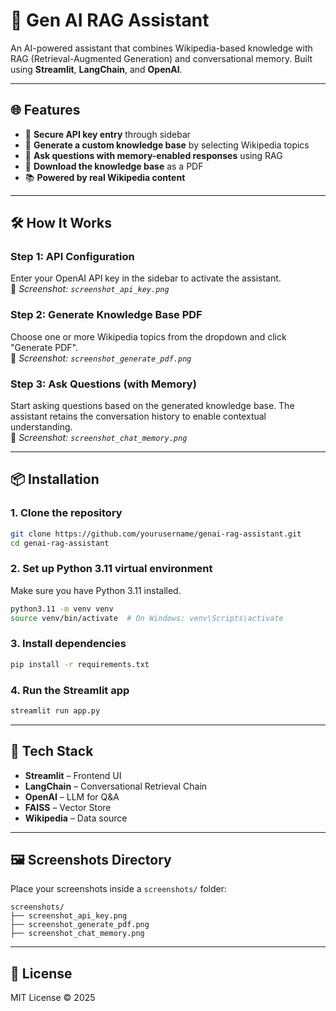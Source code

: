 # 🤖 Gen AI RAG Assistant

An AI-powered assistant that combines Wikipedia-based knowledge with RAG (Retrieval-Augmented Generation) and conversational memory. Built using **Streamlit**, **LangChain**, and **OpenAI**.

---

## 🌐 Features

- 🔐 **Secure API key entry** through sidebar  
- 📄 **Generate a custom knowledge base** by selecting Wikipedia topics  
- 🧠 **Ask questions with memory-enabled responses** using RAG  
- 💾 **Download the knowledge base** as a PDF  
- 📚 **Powered by real Wikipedia content**

---

## 🛠️ How It Works

### Step 1: API Configuration  
Enter your OpenAI API key in the sidebar to activate the assistant.  
📸 *Screenshot: `screenshot_api_key.png`*

### Step 2: Generate Knowledge Base PDF  
Choose one or more Wikipedia topics from the dropdown and click "Generate PDF".  
📸 *Screenshot: `screenshot_generate_pdf.png`*

### Step 3: Ask Questions (with Memory)  
Start asking questions based on the generated knowledge base. The assistant retains the conversation history to enable contextual understanding.  
📸 *Screenshot: `screenshot_chat_memory.png`*

---

## 📦 Installation

### 1. Clone the repository

```bash
git clone https://github.com/yourusername/genai-rag-assistant.git
cd genai-rag-assistant
```

### 2. Set up Python 3.11 virtual environment

Make sure you have Python 3.11 installed.

```bash
python3.11 -m venv venv
source venv/bin/activate  # On Windows: venv\Scripts\activate
```

### 3. Install dependencies

```bash
pip install -r requirements.txt
```

### 4. Run the Streamlit app

```bash
streamlit run app.py
```

---

## 🧰 Tech Stack

- **Streamlit** – Frontend UI  
- **LangChain** – Conversational Retrieval Chain  
- **OpenAI** – LLM for Q&A  
- **FAISS** – Vector Store  
- **Wikipedia** – Data source  

---

## 🖼️ Screenshots Directory

Place your screenshots inside a `screenshots/` folder:

```
screenshots/
├── screenshot_api_key.png
├── screenshot_generate_pdf.png
├── screenshot_chat_memory.png
```

---

## 📄 License

MIT License © 2025
